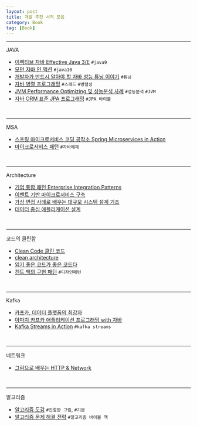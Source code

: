 ```yaml
---
layout: post
title: 개발 추천 서적 모음 
category: Book
tag: [Book]
---
```


***

JAVA 
* [이펙티브 자바 Effective Java 3/E](http://www.yes24.com/Product/Goods/65551284?scode=032&OzSrank=1) `#java9`
* [모던 자바 인 액션](http://www.yes24.com/Product/Goods/77125987) `#java10`
* [개발자가 반드시 알아야 할 자바 성능 튜닝 이야기](http://www.yes24.com/Product/Goods/11261731) `#튜닝`
* [자바 병렬 프로그래밍](http://www.yes24.com/Product/Goods/3015162) `#스레드` `#병렬성`
* [JVM Performance Optimizing 및 성능분석 사례](http://www.yes24.com/Product/Goods/51095692) `#성능분석` `#JVM`
* [자바 ORM 표준 JPA 프로그래밍](http://www.yes24.com/Product/Goods/19040233) `#JPA 바이블`

<br>

***
MSA
* [스프링 마이크로서비스 코딩 공작소 Spring Microservices in Action](http://www.yes24.com/Product/Goods/67473377)
* [마이크로서비스 패턴](http://www.yes24.com/Product/Goods/86542732) `#자바예제`

<br>

***
Architecture
* [기업 통합 패턴 Enterprise Integration Patterns](http://www.yes24.com/Product/Goods/67473377)
* [이벤트 기반 마이크로서비스 구축](http://www.yes24.com/Product/Goods/99423020)
* [가상 면접 사례로 배우는 대규모 시스템 설계 기초](http://www.yes24.com/Product/Goods/102819435)
* [데이터 중심 애플리케이션 설계](http://www.yes24.com/Product/Goods/59566585)

<br>

***
코드의 클린함
* [Clean Code 클린 코드](http://www.yes24.com/Product/Goods/11681152?Acode=101)
* [clean architecture](http://www.yes24.com/Product/Goods/77283734)
* [읽기 좋은 코드가 좋은 코드다](http://www.yes24.com/Product/Goods/6692314)
* [켄트 백의 구현 패턴](http://www.yes24.com/Product/Goods/2824034) `#디자인패턴`

<br>


***
Kafka
* [카프카, 데이터 플랫폼의 최강자](http://www.yes24.com/Product/Goods/59789254)
* [아파치 카프카 애플리케이션 프로그래밍 with 자바](http://www.yes24.com/Product/Goods/99122569)
* [Kafka Streams in Action](http://www.yes24.com/Product/Goods/75230156) `#kafka streams`

<br>

***
네트워크 
* [그림으로 배우는 HTTP & Network](http://www.yes24.com/Product/Goods/15894097)

<br>

***
알고리즘
* [알고리즘 도감](http://www.yes24.com/Product/Goods/58290453) `#친절한 그림`, `#기본`
* [알고리즘 문제 해결 전략](http://www.yes24.com/Product/Goods/8006522) `#알고리즘 바이블 책`
